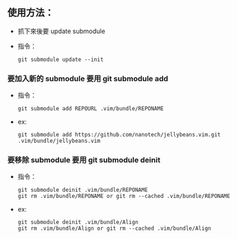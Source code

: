 ## 使用方法：
- 抓下來後要 update submodule
- 指令：

    ```vim
    git submodule update --init
    ```

### 要加入新的 submodule 要用 git submodule add
- 指令：

    ```vim
    git submodule add REPOURL .vim/bundle/REPONAME
    ```

- ex:

    ```vim
    git submodule add https://github.com/nanotech/jellybeans.vim.git .vim/bundle/jellybeans.vim
    ```

### 要移除 submodule 要用 git submodule deinit
- 指令：

    ```vim
    git submodule deinit .vim/bundle/REPONAME
    git rm .vim/bundle/REPONAME or git rm --cached .vim/bundle/REPONAME
    ```

- ex:

    ```vim
    git submodule deinit .vim/bundle/Align
    git rm .vim/bundle/Align or git rm --cached .vim/bundle/Align
    ```
